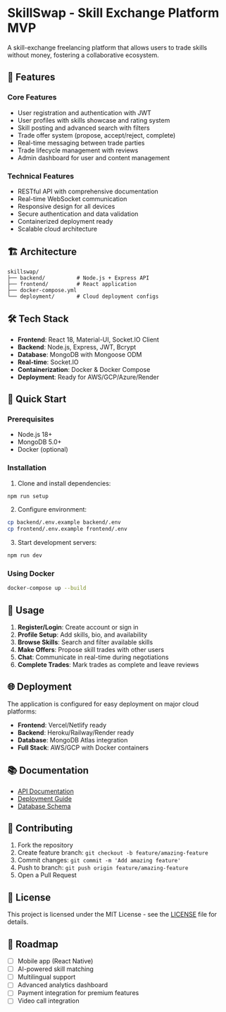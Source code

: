 # SkillSwap - Skill Exchange Platform MVP

A skill-exchange freelancing platform that allows users to trade skills without money, fostering a collaborative ecosystem.

## 🚀 Features

### Core Features
- User registration and authentication with JWT
- User profiles with skills showcase and rating system
- Skill posting and advanced search with filters
- Trade offer system (propose, accept/reject, complete)
- Real-time messaging between trade parties
- Trade lifecycle management with reviews
- Admin dashboard for user and content management

### Technical Features
- RESTful API with comprehensive documentation
- Real-time WebSocket communication
- Responsive design for all devices
- Secure authentication and data validation
- Containerized deployment ready
- Scalable cloud architecture

## 🏗️ Architecture

```
skillswap/
├── backend/          # Node.js + Express API
├── frontend/         # React application
├── docker-compose.yml
└── deployment/       # Cloud deployment configs
```

## 🛠️ Tech Stack

- **Frontend**: React 18, Material-UI, Socket.IO Client
- **Backend**: Node.js, Express, JWT, Bcrypt
- **Database**: MongoDB with Mongoose ODM
- **Real-time**: Socket.IO
- **Containerization**: Docker & Docker Compose
- **Deployment**: Ready for AWS/GCP/Azure/Render

## 🚀 Quick Start

### Prerequisites
- Node.js 18+
- MongoDB 5.0+
- Docker (optional)

### Installation

1. Clone and install dependencies:
```bash
npm run setup
```

2. Configure environment:
```bash
cp backend/.env.example backend/.env
cp frontend/.env.example frontend/.env
```

3. Start development servers:
```bash
npm run dev
```

### Using Docker
```bash
docker-compose up --build
```

## 📱 Usage

1. **Register/Login**: Create account or sign in
2. **Profile Setup**: Add skills, bio, and availability
3. **Browse Skills**: Search and filter available skills
4. **Make Offers**: Propose skill trades with other users
5. **Chat**: Communicate in real-time during negotiations
6. **Complete Trades**: Mark trades as complete and leave reviews

## 🌐 Deployment

The application is configured for easy deployment on major cloud platforms:

- **Frontend**: Vercel/Netlify ready
- **Backend**: Heroku/Railway/Render ready
- **Database**: MongoDB Atlas integration
- **Full Stack**: AWS/GCP with Docker containers

## 📚 Documentation

- [API Documentation](./docs/api.md)
- [Deployment Guide](./docs/deployment.md)
- [Database Schema](./docs/database.md)

## 🤝 Contributing

1. Fork the repository
2. Create feature branch: `git checkout -b feature/amazing-feature`
3. Commit changes: `git commit -m 'Add amazing feature'`
4. Push to branch: `git push origin feature/amazing-feature`
5. Open a Pull Request

## 📄 License

This project is licensed under the MIT License - see the [LICENSE](LICENSE) file for details.

## 🎯 Roadmap

- [ ] Mobile app (React Native)
- [ ] AI-powered skill matching
- [ ] Multilingual support
- [ ] Advanced analytics dashboard
- [ ] Payment integration for premium features
- [ ] Video call integration